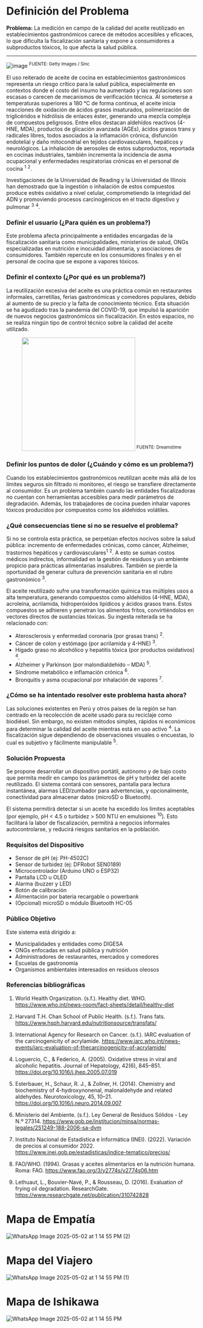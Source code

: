 # Definición del Problema

**Problema:** La medición en campo de la calidad del aceite reutilizado en establecimientos gastronómicos carece de métodos accesibles y eficaces, lo que dificulta la fiscalización sanitaria y expone a consumidores a subproductos tóxicos, lo que afecta la salud pública.

-----

![image](https://github.com/user-attachments/assets/a8698fb6-a0be-44e7-9e8e-d34798f6d9ae)
<sup>FUENTE: Getty Images / Sinc</sup>

El uso reiterado de aceite de cocina en establecimientos gastronómicos representa un riesgo crítico para la salud pública, especialmente en contextos donde el costo del insumo ha aumentado y las regulaciones son escasas o carecen de mecanismos de verificación técnica. Al someterse a temperaturas superiores a 180 °C de forma continua, el aceite inicia reacciones de oxidación de ácidos grasos insaturados, polimerización de triglicéridos e hidrólisis de enlaces éster, generando una mezcla compleja de compuestos peligrosos. Entre ellos destacan aldehídos reactivos (4-HNE, MDA), productos de glicación avanzada (AGEs), ácidos grasos trans y radicales libres, todos asociados a la inflamación crónica, disfunción endotelial y daño mitocondrial en tejidos cardiovasculares, hepáticos y neurológicos. La inhalación de aerosoles de estos subproductos, reportada en cocinas industriales, también incrementa la incidencia de asma ocupacional y enfermedades respiratorias crónicas en el personal de cocina <sup>1</sup> <sup>2</sup>.

Investigaciones de la Universidad de Reading y la Universidad de Illinois han demostrado que la ingestión o inhalación de estos compuestos produce estrés oxidativo a nivel celular, comprometiendo la integridad del ADN y promoviendo procesos carcinogénicos en el tracto digestivo y pulmonar <sup>3</sup> <sup>4</sup>.

### Definir el usuario (¿Para quién es un problema?)

Este problema afecta principalmente a entidades encargadas de la fiscalización sanitaria como municipalidades, ministerios de salud, ONGs especializadas en nutrición e inocuidad alimentaria, y asociaciones de consumidores. También repercute en los consumidores finales y en el personal de cocina que se expone a vapores tóxicos.

### Definir el contexto (¿Por qué es un problema?)

La reutilización excesiva del aceite es una práctica común en restaurantes informales, carretillas, ferias gastronómicas y comedores populares, debido al aumento de su precio y la falta de conocimiento técnico. Esta situación se ha agudizado tras la pandemia del COVID-19, que impulsó la aparición de nuevos negocios gastronómicos sin fiscalización. En estos espacios, no se realiza ningún tipo de control técnico sobre la calidad del aceite utilizado.

<p align="center">
  <img src="https://github.com/user-attachments/assets/e730a762-6ed2-4e6a-ad94-3306f2478f12" width="300"/>
  <sup>FUENTE: Dreamstime</sup> 
</p>

### Definir los puntos de dolor (¿Cuándo y cómo es un problema?)

Cuando los establecimientos gastronómicos reutilizan aceite más allá de los límites seguros sin filtrado ni monitoreo, el riesgo se transfiere directamente al consumidor. Es un problema también cuando las entidades fiscalizadoras no cuentan con herramientas accesibles para medir parámetros de degradación. Además, los trabajadores de cocina pueden inhalar vapores tóxicos producidos por compuestos como los aldehídos volátiles.

### ¿Qué consecuencias tiene si no se resuelve el problema?

Si no se controla esta práctica, se perpetúan efectos nocivos sobre la salud pública: incremento de enfermedades crónicas, como cáncer, Alzheimer, trastornos hepáticos y cardiovasculares<sup>1</sup> <sup>2</sup>. A esto se suman costos médicos indirectos, informalidad en la gestión de residuos y un ambiente propicio para prácticas alimentarias insalubres. También se pierde la oportunidad de generar cultura de prevención sanitaria en el rubro gastronómico <sup>3</sup>.

El aceite reutilizado sufre una transformación química tras múltiples usos a alta temperatura, generando compuestos como aldehídos (4-HNE, MDA), acroleína, acrilamida, hidroperóxidos lipídicos y ácidos grasos trans. Estos compuestos se adhieren y penetran los alimentos fritos, convirtiéndolos en vectores directos de sustancias tóxicas. Su ingesta reiterada se ha relacionado con:
- Aterosclerosis y enfermedad coronaria (por grasas trans) <sup>2</sup>.
- Cáncer de colon y estómago (por acrilamida y 4-HNE) <sup>3</sup>.
- Hígado graso no alcohólico y hepatitis tóxica (por productos oxidativos) <sup>4</sup>.
- Alzheimer y Parkinson (por malondialdehído – MDA) <sup>5</sup>.
- Síndrome metabólico e inflamación crónica <sup>6</sup>.
- Bronquitis y asma ocupacional por inhalación de vapores <sup>7</sup>.

### ¿Cómo se ha intentado resolver este problema hasta ahora?

Las soluciones existentes en Perú y otros países de la región se han centrado en la recolección de aceite usado para su reciclaje como biodiésel. Sin embargo, no existen métodos simples, rápidos ni económicos para determinar la calidad del aceite mientras está en uso activo <sup>4</sup>. La fiscalización sigue dependiendo de observaciones visuales o encuestas, lo cual es subjetivo y fácilmente manipulable <sup>5</sup>.

### Solución Propuesta

Se propone desarrollar un dispositivo portátil, autónomo y de bajo costo que permita medir en campo los parámetros de pH y turbidez del aceite reutilizado. El sistema contará con sensores, pantalla para lectura instantánea, alarmas LED/zumbador para advertencias, y opcionalmente, conectividad para almacenar datos (microSD o Bluetooth).

El sistema permitirá detectar si un aceite ha excedido los límites aceptables (por ejemplo, pH < 4.5 o turbidez > 500 NTU en emulsiones <sup>10</sup>). Esto facilitará la labor de fiscalización, permitirá a negocios informales autocontrolarse, y reducirá riesgos sanitarios en la población.

### Requisitos del Dispositivo
- Sensor de pH (ej: PH-4502C)
- Sensor de turbidez (ej: DFRobot SEN0189)
- Microcontrolador (Arduino UNO o ESP32)
- Pantalla LCD u OLED
- Alarma (buzzer y LED)
- Botón de calibración
- Alimentación por batería recargable o powerbank
- (Opcional) microSD o módulo Bluetooth HC-05

### Público Objetivo

Este sistema está dirigido a:
- Municipalidades y entidades como DIGESA
- ONGs enfocadas en salud pública y nutrición
- Administradores de restaurantes, mercados y comedores
- Escuelas de gastronomía
- Organismos ambientales interesados en residuos oleosos

### Referencias bibliográficas

1) World Health Organization. (s.f.). Healthy diet. WHO. https://www.who.int/news-room/fact-sheets/detail/healthy-diet

2) Harvard T.H. Chan School of Public Health. (s.f.). Trans fats. https://www.hsph.harvard.edu/nutritionsource/transfats/

3) International Agency for Research on Cancer. (s.f.). IARC evaluation of the carcinogenicity of acrylamide. https://www.iarc.who.int/news-events/iarc-evaluation-of-thecarcinogenicity-of-acrylamide/

4) Loguercio, C., & Federico, A. (2005). Oxidative stress in viral and alcoholic hepatitis. Journal of Hepatology, 42(6), 845–851. https://doi.org/10.1016/j.jhep.2005.07.019

5) Esterbauer, H., Schaur, R. J., & Zollner, H. (2014). Chemistry and biochemistry of 4-hydroxynonenal, malonaldehyde and related aldehydes. Neurotoxicology, 45, 10–21. https://doi.org/10.1016/j.neuro.2014.09.007

6) Ministerio del Ambiente. (s.f.). Ley General de Residuos Sólidos - Ley N.º 27314. https://www.gob.pe/institucion/minsa/normas-legales/251249-188-2006-sa-dvm

7) Instituto Nacional de Estadística e Informática (INEI). (2022). Variación de precios al consumidor 2022. https://www.inei.gob.pe/estadisticas/indice-tematico/precios/

9) FAO/WHO. (1994). Grasas y aceites alimentarios en la nutrición humana. Roma: FAO. https://www.fao.org/3/y2774s/y2774s06.htm

10) Lethuaut, L., Bouvier-Navé, P., & Rousseau, D. (2016). Evaluation of frying oil degradation. ResearchGate. https://www.researchgate.net/publication/310742828

# Mapa de Empatía
![WhatsApp Image 2025-05-02 at 1 14 55 PM (2)](https://github.com/user-attachments/assets/daa28ac6-3453-4b49-af6f-ed795f028ffd)


# Mapa del Viajero
![WhatsApp Image 2025-05-02 at 1 14 55 PM (1)](https://github.com/user-attachments/assets/5f3700de-ac01-406a-bfdb-ddc47588fa55)


# Mapa de Ishikawa
![WhatsApp Image 2025-05-02 at 1 14 55 PM](https://github.com/user-attachments/assets/9639c042-5674-4867-a43f-c63ad670bc57)
